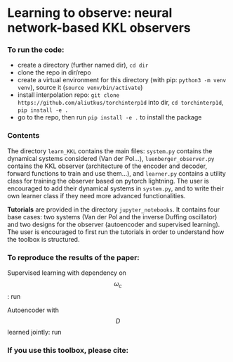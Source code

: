 # Learning to observe: neural network-based KKL observers

### To run the code:
- create a directory (further named dir), `cd dir`
- clone the repo in dir/repo
- create a virtual environment for this directory (with pip: `python3 -m venv 
  venv`), source it (`source venv/bin/activate`)
- install interpolation repo: `git clone https://github.com/aliutkus/torchinterp1d` into dir, `cd torchinterp1d`, `pip install -e .`
- go to the repo, then run `pip install -e .` to install the package

### Contents
The directory `learn_KKL` contains the main files: `system.py` contains the 
dynamical systems considered (Van der Pol...), `luenberger_observer.py` 
contains the KKL observer (architecture of the encoder and decoder, forward 
functions to train and use them...), and `learner.py` contains a utility 
class for training the observer based on pytorch lightning. The user is 
encouraged to add their dynamical systems in `system.py`, and to write their 
own learner class if they need more advanced functionalities.

**Tutorials** are provided in the directory `jupyter_notebooks`. It contains 
four base cases: two systems (Van der Pol and the inverse Duffing oscillator)
and two designs for the observer (autoencoder and supervised learning). The 
user is encouraged to first run the tutorials in order to understand how the 
toolbox is structured.

### To reproduce the results of the paper:
Supervised learning with dependency on $$\omega_c$$: run 

Autoencoder with $$D$$ learned jointly: run 

### If you use this toolbox, please cite:
